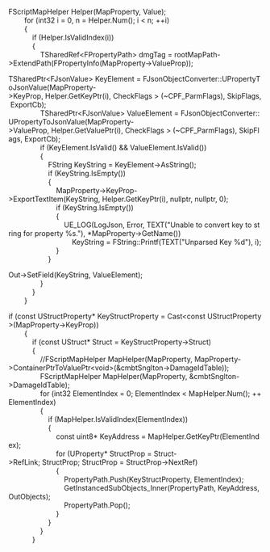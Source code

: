 FScriptMapHelper Helper(MapProperty, Value);  
        for (int32 i = 0, n = Helper.Num(); i &lt; n; ++i)  
        {  
            if (Helper.IsValidIndex(i))  
            {  
                TSharedRef&lt;FPropertyPath&gt; dmgTag = rootMapPath-&gt;ExtendPath(FPropertyInfo(MapProperty-&gt;ValueProp));

TSharedPtr&lt;FJsonValue&gt; KeyElement = FJsonObjectConverter::UPropertyToJsonValue(MapProperty-&gt;KeyProp, Helper.GetKeyPtr(i), CheckFlags > (~CPF_ParmFlags), SkipFlags, ExportCb);  
                TSharedPtr&lt;FJsonValue&gt; ValueElement = FJsonObjectConverter::UPropertyToJsonValue(MapProperty-&gt;ValueProp, Helper.GetValuePtr(i), CheckFlags > (~CPF_ParmFlags), SkipFlags, ExportCb);  
                if (KeyElement.IsValid() && ValueElement.IsValid())  
                {  
                    FString KeyString = KeyElement-&gt;AsString();  
                    if (KeyString.IsEmpty())  
                    {  
                        MapProperty-&gt;KeyProp-&gt;ExportTextItem(KeyString, Helper.GetKeyPtr(i), nullptr, nullptr, 0);  
                        if (KeyString.IsEmpty())  
                        {  
                            UE_LOG(LogJson, Error, TEXT("Unable to convert key to string for property %s."), \*MapProperty-&gt;GetName())  
                                KeyString = FString::Printf(TEXT("Unparsed Key %d"), i);  
                        }  
                    }

Out-&gt;SetField(KeyString, ValueElement);  
                }  
            }  
        }

if (const UStructProperty\* KeyStructProperty = Cast&lt;const UStructProperty&gt;(MapProperty-&gt;KeyProp))  
        {  
            if (const UStruct\* Struct = KeyStructProperty-&gt;Struct)  
            {  
                //FScriptMapHelper MapHelper(MapProperty, MapProperty-&gt;ContainerPtrToValuePtr&lt;void&gt;(&cmbtSnglton-&gt;DamageIdTable));  
                FScriptMapHelper MapHelper(MapProperty, &cmbtSnglton-&gt;DamageIdTable);  
                for (int32 ElementIndex = 0; ElementIndex &lt; MapHelper.Num(); ++ElementIndex)  
                {  
                    if (MapHelper.IsValidIndex(ElementIndex))  
                    {  
                        const uint8\* KeyAddress = MapHelper.GetKeyPtr(ElementIndex);  
                        for (UProperty\* StructProp = Struct-&gt;RefLink; StructProp; StructProp = StructProp-&gt;NextRef)  
                        {  
                            PropertyPath.Push(KeyStructProperty, ElementIndex);  
                            GetInstancedSubObjects_Inner(PropertyPath, KeyAddress, OutObjects);  
                            PropertyPath.Pop();  
                        }  
                    }  
                }  
            }
